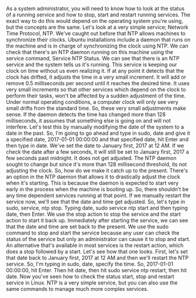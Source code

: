 As a system administrator, you will need to know how to look at the status of a
running service and how to stop, start and restart running services. The exact
way to do this would depend on the operating system you're using, but the
concepts are the same. Let's look at a very simple service; Network Time
Protocol, NTP. We've caught out before that NTP allows machines to synchronize
their clocks. Ubuntu installations include a daemon that runs on the machine and
is in charge of synchronizing the clock using NTP. We can check that there's an
NTP daemon running on this machine using the service command, Service NTP
Status. We can see that there is an NTP service and the system tells us it's
running. This service is keeping our clock on time without us even realizing it.
If at any point it detects that the clock has drifted, it adjusts the time in a
very small increment. It will add or remove 0.5 milliseconds per second until it
reaches the desired time. It uses very small increments so that other services
which depend on the clock to perform their tasks, won't be affected by a sudden
adjustment of the time. Under normal operating conditions, a computer clock will
only see very small drifts from the standard time. So, these very small
adjustments make sense. If the daemon detects the time has changed more than 128
milliseconds, it assumes that something else is going on and will not interfere.
Let's test this by manually modifying the date of the system to a date in the
past. So, I'm going to go ahead and type in sudo, date and give it a specified
date, 2017-01-01 00:00:00 and that specified date, hit Enter and then type in
date. We've set the date to January first, 2017 at 12 AM. If we check the date
after a few seconds, it will still be set to January first, 2017 a few seconds
past midnight. It does not get adjusted. The NTP daemon sought to change but
since it's more than 128 millisecond threshold, its not adjusting the clock. So,
how do we make it catch up to the present. There's an option in the NTP daemon
that allows it to drastically adjust the clock when it's starting. This is
because the daemon is expected to start very early in the process when the
machine is booting up. So, there shouldn't be any time dependent services
running at that point. If we manually restart the service now, we'll see that
the date and time get adjusted. So, let's type in sudo, service, ntp stop.
Typing date, sudo service ntp start and then typing date, then Enter. We use the
stop action to stop the service and the start action to start it back up.
Immediately after starting the service, we can see that the date and time are
set back to the present. We use the sudo command to stop and start the service
because any user can check the status of the service but only an administrator
can cause it to stop and start. An alternative that's available in most services
is the restart action, which does a stop followed by a start. Let's see how that
one looks. First, let's set that date back to January first, 2017 at 12 AM and
then we'll restart the NTP service. So, I'm typing in sudo, date, specify the
time. So, 2017-01-01 00:00:00, hit Enter. Then hit date, then hit sudo service
ntp restart, then hit date. Now you've seen how to check the status start, stop
and restart service in Linux. NTP is a very simple service, but you can also use
the same commands to manage much more complex services.